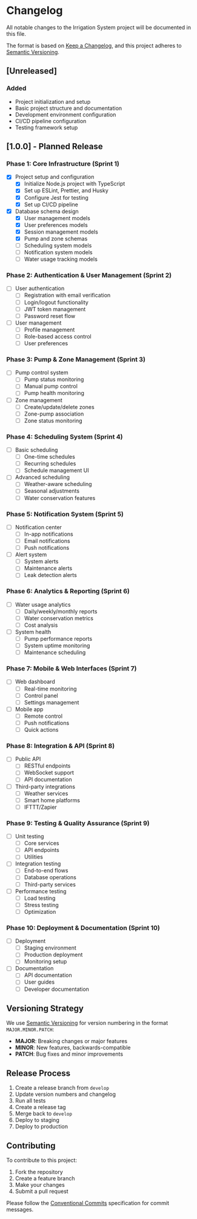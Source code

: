 # Changelog

All notable changes to the Irrigation System project will be documented in this file.

The format is based on [Keep a Changelog](https://keepachangelog.com/en/1.0.0/),
and this project adheres to [Semantic Versioning](https://semver.org/spec/v2.0.0.html).

## [Unreleased]

### Added

- Project initialization and setup
- Basic project structure and documentation
- Development environment configuration
- CI/CD pipeline configuration
- Testing framework setup

## [1.0.0] - Planned Release

### Phase 1: Core Infrastructure (Sprint 1)

- [x] Project setup and configuration
  - [x] Initialize Node.js project with TypeScript
  - [x] Set up ESLint, Prettier, and Husky
  - [x] Configure Jest for testing
  - [x] Set up CI/CD pipeline

- [x] Database schema design
  - [x] User management models
  - [x] User preferences models
  - [x] Session management models
  - [x] Pump and zone schemas
  - [ ] Scheduling system models
  - [ ] Notification system models
  - [ ] Water usage tracking models

### Phase 2: Authentication & User Management (Sprint 2)

- [ ] User authentication
  - [ ] Registration with email verification
  - [ ] Login/logout functionality
  - [ ] JWT token management
  - [ ] Password reset flow

- [ ] User management
  - [ ] Profile management
  - [ ] Role-based access control
  - [ ] User preferences

### Phase 3: Pump & Zone Management (Sprint 3)

- [ ] Pump control system
  - [ ] Pump status monitoring
  - [ ] Manual pump control
  - [ ] Pump health monitoring

- [ ] Zone management
  - [ ] Create/update/delete zones
  - [ ] Zone-pump association
  - [ ] Zone status monitoring

### Phase 4: Scheduling System (Sprint 4)

- [ ] Basic scheduling
  - [ ] One-time schedules
  - [ ] Recurring schedules
  - [ ] Schedule management UI

- [ ] Advanced scheduling
  - [ ] Weather-aware scheduling
  - [ ] Seasonal adjustments
  - [ ] Water conservation features

### Phase 5: Notification System (Sprint 5)

- [ ] Notification center
  - [ ] In-app notifications
  - [ ] Email notifications
  - [ ] Push notifications

- [ ] Alert system
  - [ ] System alerts
  - [ ] Maintenance alerts
  - [ ] Leak detection alerts

### Phase 6: Analytics & Reporting (Sprint 6)

- [ ] Water usage analytics
  - [ ] Daily/weekly/monthly reports
  - [ ] Water conservation metrics
  - [ ] Cost analysis

- [ ] System health
  - [ ] Pump performance reports
  - [ ] System uptime monitoring
  - [ ] Maintenance scheduling

### Phase 7: Mobile & Web Interfaces (Sprint 7)

- [ ] Web dashboard
  - [ ] Real-time monitoring
  - [ ] Control panel
  - [ ] Settings management

- [ ] Mobile app
  - [ ] Remote control
  - [ ] Push notifications
  - [ ] Quick actions

### Phase 8: Integration & API (Sprint 8)

- [ ] Public API
  - [ ] RESTful endpoints
  - [ ] WebSocket support
  - [ ] API documentation

- [ ] Third-party integrations
  - [ ] Weather services
  - [ ] Smart home platforms
  - [ ] IFTTT/Zapier

### Phase 9: Testing & Quality Assurance (Sprint 9)

- [ ] Unit testing
  - [ ] Core services
  - [ ] API endpoints
  - [ ] Utilities

- [ ] Integration testing
  - [ ] End-to-end flows
  - [ ] Database operations
  - [ ] Third-party services

- [ ] Performance testing
  - [ ] Load testing
  - [ ] Stress testing
  - [ ] Optimization

### Phase 10: Deployment & Documentation (Sprint 10)

- [ ] Deployment
  - [ ] Staging environment
  - [ ] Production deployment
  - [ ] Monitoring setup

- [ ] Documentation
  - [ ] API documentation
  - [ ] User guides
  - [ ] Developer documentation

## Versioning Strategy

We use [Semantic Versioning](https://semver.org/) for version numbering in the format `MAJOR.MINOR.PATCH`:

- **MAJOR**: Breaking changes or major features
- **MINOR**: New features, backwards-compatible
- **PATCH**: Bug fixes and minor improvements

## Release Process

1. Create a release branch from `develop`
2. Update version numbers and changelog
3. Run all tests
4. Create a release tag
5. Merge back to `develop`
6. Deploy to staging
7. Deploy to production

## Contributing

To contribute to this project:

1. Fork the repository
2. Create a feature branch
3. Make your changes
4. Submit a pull request

Please follow the [Conventional Commits](https://www.conventionalcommits.org/) specification for commit messages.
